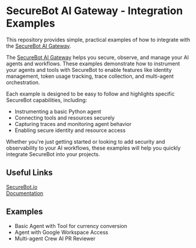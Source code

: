 # SecureBot AI Gateway - Integration Examples
This repository provides simple, practical examples of how to integrate with the [SecureBot AI Gateway](https://securebot.io).

The [SecureBot AI Gateway](https://securebot.io) helps you secure, observe, and manage your AI agents and workflows. These examples demonstrate how to instrument your agents and tools with SecureBot to enable features like identity management, token usage tracking, trace collection, and multi-agent orchestration.

Each example is designed to be easy to follow and highlights specific SecureBot capabilities, including:

- Instrumenting a basic Python agent   
- Connecting tools and resources securely     
- Capturing traces and monitoring agent behavior  
- Enabling secure identity and resource access   

Whether you're just getting started or looking to add security and observability to your AI workflows, these examples will help you quickly integrate SecureBot into your projects.

## Useful Links
[SecureBot.io](https://securebot.io)    
[Documentation](https://docs.securebot.io)

## Examples
- Basic Agent with Tool for currency conversion
- Agent with Google Workspace Access
- Multi-agent Crew AI PR Reviewer

